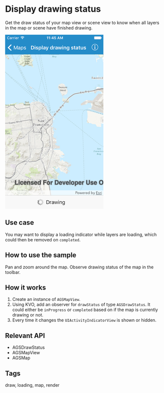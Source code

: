 # Display drawing status

Get the draw status of your map view or scene view to know when all layers in the map or scene have finished drawing.

![Image of display drawing status](display-drawing-status.png)

## Use case

You may want to display a loading indicator while layers are loading, which could then be removed on `completed`.

## How to use the sample

Pan and zoom around the map. Observe drawing status of the map in the toolbar.

## How it works

1. Create an instance of `AGSMapView`.
2. Using KVO, add an observer for `drawStatus` of type `AGSDrawStatus`. It could either be `inProgress` or `completed` based on if the map is currently drawing or not. 
3. Every time it changes the `UIActivityIndicatorView` is shown or hidden.

## Relevant API

* AGSDrawStatus
* AGSMapView
* AGSMap

## Tags

draw, loading, map, render
